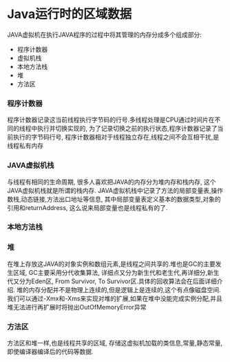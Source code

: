 # Java运行时的区域数据

JAVA虚拟机在执行JAVA程序的过程中将其管理的内存分成多个组成部分:
* 程序计数器
* 虚拟机栈
* 本地方法栈
* 堆
* 方法区

### 程序计数器

程序计数器记录这当前线程执行字节码的行号.多线程处理是CPU通过时间片在不同的线程中执行并切换实现的, 为了记录切换之前的执行状态,程序计数器记录了当前执行的字节码行号, 程序计数器相对于线程独立存在,线程之间不会互相干扰,是线程私有内存

### JAVA虚拟机栈

与线程有相同的生命周期, 很多人喜欢把JAVA的内存分为堆内存和栈内存, 这个JAVA虚拟机栈就是所谓的栈内存. JAVA虚拟机栈中记录了方法的局部变量表,操作数栈,动态链接,方法出口地址等信息, 其中局部变量表定义基本的数据类型,对象的引用和returnAddress, 这么说来局部变量也是线程私有的了.

### 本地方法栈

### 堆

在堆上存放这JAVA的对象实例和数组元素,是线程之间共享的.堆也是GC的主要发生区域, GC主要采用分代收集算法, 详细点又分为新生代和老生代,再详细分,新生代又分为Eden区, From Survivor, To Survivor区.具体的回收算法会在后面详细介绍. 堆的内存分配并不是物理上连续的,但是逻辑上是连续的,这个有点像磁盘空间. 我们可以通过-Xmx和-Xms来实现对堆的扩展,如果在堆中没能完成实例分配,并且堆无法进行再扩展时将抛出OutOfMemoryError异常

### 方法区

方法区和堆一样,也是线程共享的区域, 存储这虚拟机加载的类信息,常量,静态常量,即使编译器编译后的代码等数据.
